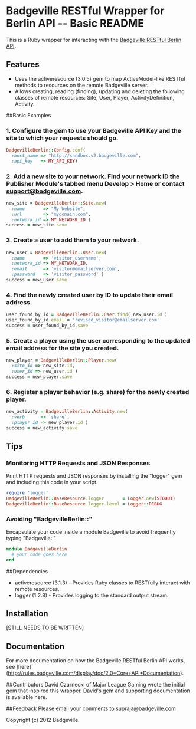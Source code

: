 # Badgeville RESTful Wrapper for Berlin API -- Basic README

This is a Ruby wrapper for interacting with the [Badgeville RESTful Berlin API](http://rules.badgeville.com/display/doc/2.0+Core+API+Documentation).


## Features
* Uses the activeresource (3.0.5) gem to map ActiveModel-like RESTful methods to resources on the remote Badgeville server.
* Allows creating, reading (finding), updating and deleting the following classes of remote resources: Site, User, Player, ActivityDefinition, Activity.

##Basic Examples

### 1. Configure the gem to use your Badgeville API Key and the site to which your requests should go.
```ruby
BadgevilleBerlin::Config.conf(
  :host_name => "http://sandbox.v2.badgeville.com",
  :api_key   => MY_API_KEY)
```

### 2. Add a new site to your network. Find your network ID the Publisher Module's tabbed menu Develop > Home or contact support@badgeville.com.
```ruby
new_site = BadgevilleBerlin::Site.new(
  :name       => "My Website",
  :url        => "mydomain.com",
  :network_id => MY_NETWORK_ID )
success = new_site.save
```

### 3. Create a user to add them to your network.

```ruby
new_user = BadgevilleBerlin::User.new(
  :name       => 'visitor_username',
  :network_id => MY_NETWORK_ID,
  :email      => 'visitor@emailserver.com',
  :password   => 'visitor_password' )
success = new_user.save
```

### 4. Find the newly created user by ID to update their email address.

```ruby
user_found_by_id = BadgevilleBerlin::User.find( new_user.id )
user_found_by_id.email = 'revised_visitor@emailserver.com'
success = user_found_by_id.save
```

### 5. Create a player using the user corresponding to the updated email address for the site you created.

```ruby
new_player = BadgevilleBerlin::Player.new(
  :site_id => new_site.id,
  :user_id => new_user.id )
success = new_player.save
```

### 6. Register a player behavior (e.g. share) for the newly created player.

```ruby
new_activity = BadgevilleBerlin::Activity.new(
  :verb      => 'share',
  :player_id => new_player.id )
success = new_activity.save
```

## Tips
### Monitoring HTTP Requests and JSON Responses
Print HTTP requests and JSON responses by installing the "logger" gem and including this code in your script.

```ruby
require 'logger'
BadgevilleBerlin::BaseResource.logger       = Logger.new(STDOUT)
BadgevilleBerlin::BaseResource.logger.level = Logger::DEBUG

```

### Avoiding "BadgevilleBerlin::"
Encapsulate your code inside a module Badgeville to avoid frequently typing "Badgeville::"

```ruby
module BadgevilleBerlin
  # your code goes here
end
```

##Dependencies
* activeresource (3.1.3) - Provides Ruby classes to RESTfully interact with remote resources.
* logger (1.2.8) - Provides logging to the standard output stream.

## Installation
[STILL NEEDS TO BE WRITTEN]

## Documentation

For more documentation on how the Badgeville RESTful Berlin API works, see [here] (http://rules.badgeville.com/display/doc/2.0+Core+API+Documentation).

##Contributors
David Czarnecki of Major League Gaming wrote the initial gem that inspired this wrapper. David's gem and supporting documentation is available here.

##Feedback
Please email your comments to supraja@badgeville.com

Copyright (c) 2012 Badgeville.